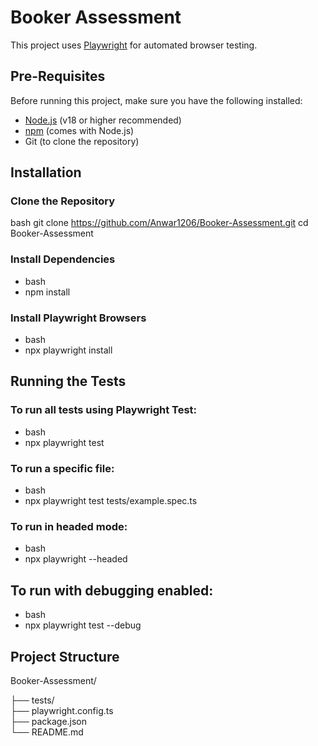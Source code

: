 # Booker Assessment #

This project uses [Playwright](https://playwright.dev/) for automated browser testing.

## Pre-Requisites ##

Before running this project, make sure you have the following installed:

- [Node.js](https://nodejs.org/) (v18 or higher recommended)
- [npm](https://www.npmjs.com/) (comes with Node.js)
- Git (to clone the repository)

## Installation ##

### Clone the Repository ##
bash
git clone https://github.com/Anwar1206/Booker-Assessment.git
cd Booker-Assessment

### Install Dependencies ###

* bash
* npm install

### Install Playwright Browsers ###

* bash
* npx playwright install

## Running the Tests ##

### To run all tests using Playwright Test: ###
* bash
* npx playwright test

### To run a specific file: ###
* bash
* npx playwright test tests/example.spec.ts

### To run in headed mode: ###
* bash
* npx playwright --headed

## To run with debugging enabled: ##
* bash
* npx playwright test --debug

## Project Structure ##

Booker-Assessment/

├── tests/                
├── playwright.config.ts  
├── package.json          
└── README.md             